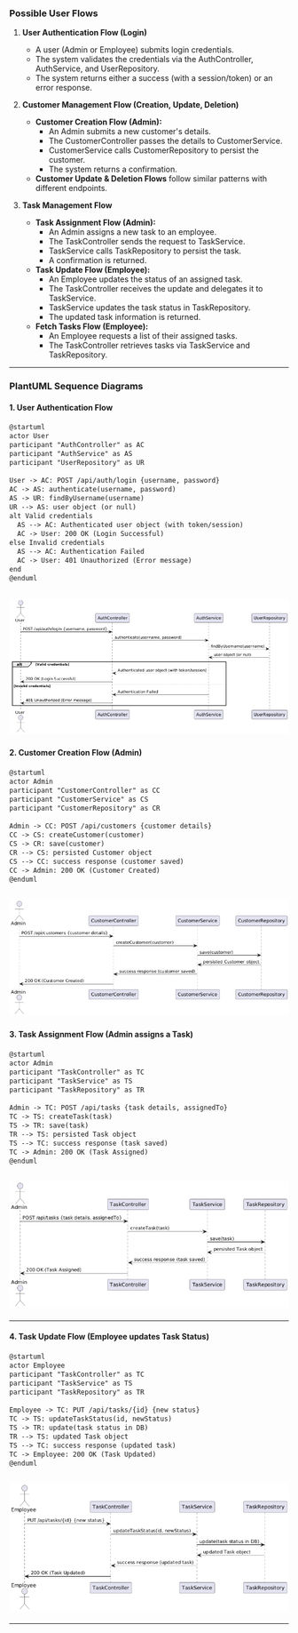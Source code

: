 ### **Possible User Flows**

1. **User Authentication Flow (Login)**

   - A user (Admin or Employee) submits login credentials.
   - The system validates the credentials via the AuthController, AuthService, and UserRepository.
   - The system returns either a success (with a session/token) or an error response.

2. **Customer Management Flow (Creation, Update, Deletion)**

   - **Customer Creation Flow (Admin):**
     - An Admin submits a new customer's details.
     - The CustomerController passes the details to CustomerService.
     - CustomerService calls CustomerRepository to persist the customer.
     - The system returns a confirmation.
   - **Customer Update & Deletion Flows** follow similar patterns with different endpoints.

3. **Task Management Flow**
   - **Task Assignment Flow (Admin):**
     - An Admin assigns a new task to an employee.
     - The TaskController sends the request to TaskService.
     - TaskService calls TaskRepository to persist the task.
     - A confirmation is returned.
   - **Task Update Flow (Employee):**
     - An Employee updates the status of an assigned task.
     - The TaskController receives the update and delegates it to TaskService.
     - TaskService updates the task status in TaskRepository.
     - The updated task information is returned.
   - **Fetch Tasks Flow (Employee):**
     - An Employee requests a list of their assigned tasks.
     - The TaskController retrieves tasks via TaskService and TaskRepository.

---

### **PlantUML Sequence Diagrams**

#### **1. User Authentication Flow**

```plantuml
@startuml
actor User
participant "AuthController" as AC
participant "AuthService" as AS
participant "UserRepository" as UR

User -> AC: POST /api/auth/login {username, password}
AC -> AS: authenticate(username, password)
AS -> UR: findByUsername(username)
UR --> AS: user object (or null)
alt Valid credentials
  AS --> AC: Authenticated user object (with token/session)
  AC -> User: 200 OK (Login Successful)
else Invalid credentials
  AS --> AC: Authentication Failed
  AC -> User: 401 Unauthorized (Error message)
end
@enduml
```

## ![user authentication flow.png](auth-flow.png "User Authentication Flow")

#### **2. Customer Creation Flow (Admin)**

```plantuml
@startuml
actor Admin
participant "CustomerController" as CC
participant "CustomerService" as CS
participant "CustomerRepository" as CR

Admin -> CC: POST /api/customers {customer details}
CC -> CS: createCustomer(customer)
CS -> CR: save(customer)
CR --> CS: persisted Customer object
CS --> CC: success response (customer saved)
CC -> Admin: 200 OK (Customer Created)
@enduml
```

## ![customer creation flow.png](customer-create-flow.png "Customer Creation Flow ")

#### **3. Task Assignment Flow (Admin assigns a Task)**

```plantuml
@startuml
actor Admin
participant "TaskController" as TC
participant "TaskService" as TS
participant "TaskRepository" as TR

Admin -> TC: POST /api/tasks {task details, assignedTo}
TC -> TS: createTask(task)
TS -> TR: save(task)
TR --> TS: persisted Task object
TS --> TC: success response (task saved)
TC -> Admin: 200 OK (Task Assigned)
@enduml
```

## ![Task Assignment Flow.png](task-assign-flow.png "Task Assignment Flow")

---

#### **4. Task Update Flow (Employee updates Task Status)**

```plantuml
@startuml
actor Employee
participant "TaskController" as TC
participant "TaskService" as TS
participant "TaskRepository" as TR

Employee -> TC: PUT /api/tasks/{id} {new status}
TC -> TS: updateTaskStatus(id, newStatus)
TS -> TR: update(task status in DB)
TR --> TS: updated Task object
TS --> TC: success response (updated task)
TC -> Employee: 200 OK (Task Updated)
@enduml
```

## ![Task Update Flow.png](task-update-flow.png "Task Update Flow")

---
